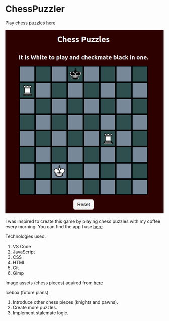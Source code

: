 # ChessPuzzler
Play chess puzzles [here](https://js-chess-puzzles.netlify.app/)


![Puzzle Screenshot](./assets/ChessPuzzle.png)


I was inspired to create this game by playing chess puzzles with my coffee every morning.  You can find the app I use [here](https://play.google.com/store/apps/details?id=net.lrstudios.android.chess_problems)


Technologies used:
1. VS Code
2. JavaScript
3. CSS
4. HTML
5. Git
6. Gimp


Image assets (chess pieces) aquired from [here](https://commons.wikimedia.org/wiki/Category:PNG_chess_pieces/Standard_transparent)

Icebox (future plans):
1. Introduce other chess pieces (knights and pawns).
2. Create more puzzles.
3. Implement stalemate logic.
